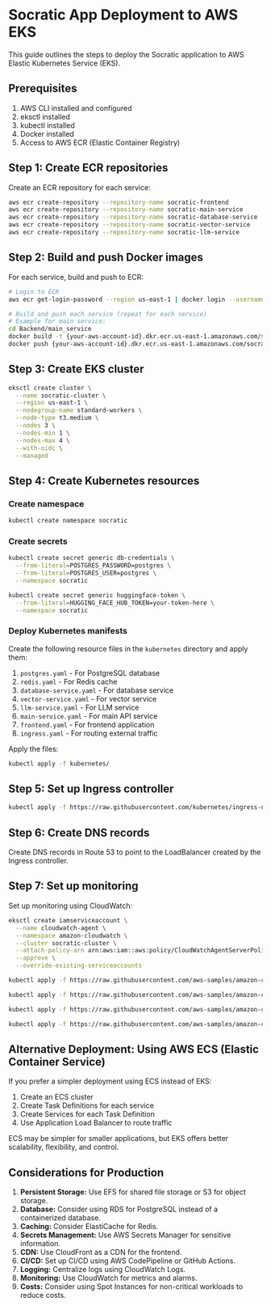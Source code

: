 # Socratic App Deployment to AWS EKS

This guide outlines the steps to deploy the Socratic application to AWS Elastic Kubernetes Service (EKS).

## Prerequisites

1. AWS CLI installed and configured
2. eksctl installed
3. kubectl installed
4. Docker installed
5. Access to AWS ECR (Elastic Container Registry)

## Step 1: Create ECR repositories

Create an ECR repository for each service:

```bash
aws ecr create-repository --repository-name socratic-frontend
aws ecr create-repository --repository-name socratic-main-service
aws ecr create-repository --repository-name socratic-database-service
aws ecr create-repository --repository-name socratic-vector-service
aws ecr create-repository --repository-name socratic-llm-service
```

## Step 2: Build and push Docker images

For each service, build and push to ECR:

```bash
# Login to ECR
aws ecr get-login-password --region us-east-1 | docker login --username AWS --password-stdin {your-aws-account-id}.dkr.ecr.us-east-1.amazonaws.com

# Build and push each service (repeat for each service)
# Example for main service:
cd Backend/main_service
docker build -t {your-aws-account-id}.dkr.ecr.us-east-1.amazonaws.com/socratic-main-service:latest .
docker push {your-aws-account-id}.dkr.ecr.us-east-1.amazonaws.com/socratic-main-service:latest
```

## Step 3: Create EKS cluster

```bash
eksctl create cluster \
  --name socratic-cluster \
  --region us-east-1 \
  --nodegroup-name standard-workers \
  --node-type t3.medium \
  --nodes 3 \
  --nodes-min 1 \
  --nodes-max 4 \
  --with-oidc \
  --managed
```

## Step 4: Create Kubernetes resources

### Create namespace

```bash
kubectl create namespace socratic
```

### Create secrets

```bash
kubectl create secret generic db-credentials \
  --from-literal=POSTGRES_PASSWORD=postgres \
  --from-literal=POSTGRES_USER=postgres \
  --namespace socratic

kubectl create secret generic huggingface-token \
  --from-literal=HUGGING_FACE_HUB_TOKEN=your-token-here \
  --namespace socratic
```

### Deploy Kubernetes manifests

Create the following resource files in the `kubernetes` directory and apply them:

1. `postgres.yaml` - For PostgreSQL database
2. `redis.yaml` - For Redis cache
3. `database-service.yaml` - For database service
4. `vector-service.yaml` - For vector service
5. `llm-service.yaml` - For LLM service
6. `main-service.yaml` - For main API service
7. `frontend.yaml` - For frontend application
8. `ingress.yaml` - For routing external traffic

Apply the files:

```bash
kubectl apply -f kubernetes/
```

## Step 5: Set up Ingress controller

```bash
kubectl apply -f https://raw.githubusercontent.com/kubernetes/ingress-nginx/controller-v1.8.2/deploy/static/provider/aws/deploy.yaml
```

## Step 6: Create DNS records

Create DNS records in Route 53 to point to the LoadBalancer created by the Ingress controller.

## Step 7: Set up monitoring

Set up monitoring using CloudWatch:

```bash
eksctl create iamserviceaccount \
  --name cloudwatch-agent \
  --namespace amazon-cloudwatch \
  --cluster socratic-cluster \
  --attach-policy-arn arn:aws:iam::aws:policy/CloudWatchAgentServerPolicy \
  --approve \
  --override-existing-serviceaccounts

kubectl apply -f https://raw.githubusercontent.com/aws-samples/amazon-cloudwatch-container-insights/latest/k8s-deployment-manifest-templates/deployment-mode/daemonset/container-insights-monitoring/cloudwatch-namespace.yaml

kubectl apply -f https://raw.githubusercontent.com/aws-samples/amazon-cloudwatch-container-insights/latest/k8s-deployment-manifest-templates/deployment-mode/daemonset/container-insights-monitoring/cwagent/cwagent-serviceaccount.yaml

kubectl apply -f https://raw.githubusercontent.com/aws-samples/amazon-cloudwatch-container-insights/latest/k8s-deployment-manifest-templates/deployment-mode/daemonset/container-insights-monitoring/cwagent/cwagent-configmap.yaml

kubectl apply -f https://raw.githubusercontent.com/aws-samples/amazon-cloudwatch-container-insights/latest/k8s-deployment-manifest-templates/deployment-mode/daemonset/container-insights-monitoring/cwagent/cwagent-daemonset.yaml
```

## Alternative Deployment: Using AWS ECS (Elastic Container Service)

If you prefer a simpler deployment using ECS instead of EKS:

1. Create an ECS cluster
2. Create Task Definitions for each service
3. Create Services for each Task Definition
4. Use Application Load Balancer to route traffic

ECS may be simpler for smaller applications, but EKS offers better scalability, flexibility, and control.

## Considerations for Production

1. **Persistent Storage:** Use EFS for shared file storage or S3 for object storage.
2. **Database:** Consider using RDS for PostgreSQL instead of a containerized database.
3. **Caching:** Consider ElastiCache for Redis.
4. **Secrets Management:** Use AWS Secrets Manager for sensitive information.
5. **CDN:** Use CloudFront as a CDN for the frontend.
6. **CI/CD:** Set up CI/CD using AWS CodePipeline or GitHub Actions.
7. **Logging:** Centralize logs using CloudWatch Logs.
8. **Monitoring:** Use CloudWatch for metrics and alarms.
9. **Costs:** Consider using Spot Instances for non-critical workloads to reduce costs. 